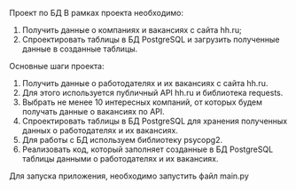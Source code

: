 Проект по БД
В рамках проекта необходимо:
1. Получить данные о компаниях и вакансиях с сайта hh.ru;
2. Спроектировать таблицы в БД PostgreSQL и загрузить полученные данные в созданные таблицы.

Основные шаги проекта:
1. Получить данные о работодателях и их вакансиях с сайта hh.ru. 
2. Для этого используется публичный API hh.ru и библиотека requests.
3. Выбрать не менее 10 интересных компаний, от которых будем получать данные о вакансиях по API.
4. Спроектировать таблицы в БД PostgreSQL для хранения полученных данных о работодателях и их вакансиях.
5. Для работы с БД используем библиотеку psycopg2.
6. Реализовать код, который заполняет созданные в БД PostgreSQL таблицы данными о работодателях и их вакансиях.

Для запуска приложения, необходимо запустить файл main.py 